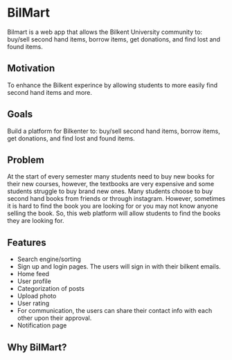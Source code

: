 # BilMart
Bilmart is a web app that allows the Bilkent University community to: buy/sell second hand items, borrow items, get donations, and find lost and found items. 

## Motivation
To enhance the Bilkent experince by allowing students to more easily find second hand items and more. 
## Goals
Build a platform for Bilkenter to: buy/sell second hand items, borrow items, get donations, and find lost and found items. 
## Problem
At the start of every semester many students need to buy new books for their new courses, however, the textbooks are very expensive and some students struggle to buy brand new ones. Many students choose to buy second hand books from friends or through instagram. However, sometimes it is hard to find the book you are looking for or you may not know anyone selling the book. So, this web platform will allow students to find the books they are looking for. 
## Features
- Search engine/sorting
- Sign up and login pages. The users will sign in with their bilkent emails. 
- Home feed
- User profile
- Categorization of posts
- Upload photo
- User rating
- For communication, the users can share their contact info with each other upon their approval.
- Notification page 
## Why BilMart?
